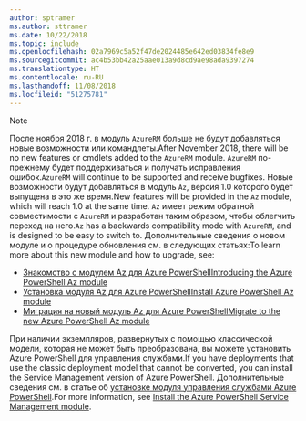 ```yaml
---
author: sptramer
ms.author: sttramer
ms.date: 10/22/2018
ms.topic: include
ms.openlocfilehash: 02a7969c5a52f47de2024485e642ed03834fe8e9
ms.sourcegitcommit: ac4b53bb42a25aae013a9d8cd9ae98ada9397274
ms.translationtype: HT
ms.contentlocale: ru-RU
ms.lasthandoff: 11/08/2018
ms.locfileid: "51275781"
---
```

> [!NOTE]
> 
> <span data-ttu-id="0722c-101">После ноября 2018 г. в модуль `AzureRM` больше не будут добавляться новые возможности или командлеты.</span><span class="sxs-lookup"><span data-stu-id="0722c-101">After November 2018, there will be no new features or cmdlets added to the `AzureRM` module.</span></span> <span data-ttu-id="0722c-102">`AzureRM` по-прежнему будет поддерживаться и получать исправления ошибок.</span><span class="sxs-lookup"><span data-stu-id="0722c-102">`AzureRM` will continue to be supported and receive bugfixes.</span></span> <span data-ttu-id="0722c-103">Новые возможности будут добавляться в модуль `Az`, версия 1.0 которого будет выпущена в это же время.</span><span class="sxs-lookup"><span data-stu-id="0722c-103">New features will be provided in the `Az` module, which will reach 1.0 at the same time.</span></span> <span data-ttu-id="0722c-104">`Az` имеет режим обратной совместимости с `AzureRM` и разработан таким образом, чтобы облегчить переход на него.</span><span class="sxs-lookup"><span data-stu-id="0722c-104">`Az` has a backwards compatibility mode with `AzureRM`, and is designed to be easy to switch to.</span></span> <span data-ttu-id="0722c-105">Дополнительные сведения о новом модуле и о процедуре обновления см. в следующих статьях:</span><span class="sxs-lookup"><span data-stu-id="0722c-105">To learn more about this new module and how to upgrade, see:</span></span>
>
> * [<span data-ttu-id="0722c-106">Знакомство с модулем Az для Azure PowerShell</span><span class="sxs-lookup"><span data-stu-id="0722c-106">Introducing the Azure PowerShell Az module</span></span>](/powershell/azure/new-azureps-module-az)
> * [<span data-ttu-id="0722c-107">Установка модуля Az для Azure PowerShell</span><span class="sxs-lookup"><span data-stu-id="0722c-107">Install Azure PowerShell Az module</span></span>](/powershell/azure/install-az-ps)
> * [<span data-ttu-id="0722c-108">Миграция на новый модуль Az для Azure PowerShell</span><span class="sxs-lookup"><span data-stu-id="0722c-108">Migrate to the new Azure PowerShell Az module</span></span>](/powershell/azure/migrate-from-azurerm-to-az)
>
> <span data-ttu-id="0722c-109">При наличии экземпляров, развернутых с помощью классической модели, которая не может быть преобразована, вы можете установить Azure PowerShell для управления службами.</span><span class="sxs-lookup"><span data-stu-id="0722c-109">If you have deployments that use the classic deployment model that cannot be converted, you can install the Service Management version of Azure PowerShell.</span></span> <span data-ttu-id="0722c-110">Дополнительные сведения см. в статье об [установке модуля управления службами Azure PowerShell](/powershell/azure/servicemanagement/install-azure-ps).</span><span class="sxs-lookup"><span data-stu-id="0722c-110">For more information, see [Install the Azure PowerShell Service Management module](/powershell/azure/servicemanagement/install-azure-ps).</span></span>
